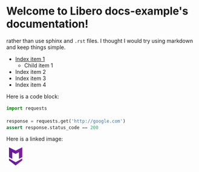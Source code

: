Welcome to Libero docs-example's documentation!
===============================================
rather than use sphinx and `.rst` files. I thought I would try using markdown 
and keep things simple.

 - [Index item 1](http://github.io)
   - Child item 1
 - Index item 2
 - Index item 3
 - Index item 4
 
 Here is a code block:
 ```python
 import requests
 
 response = requests.get('http://google.com')
 assert response.status_code == 200
```

Here is a linked image:

![alt text][logo]

[logo]: https://github.com/adam-p/markdown-here/raw/master/src/common/images/icon48.png "Logo Title Text 2"

